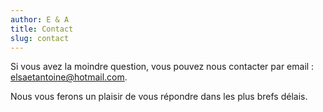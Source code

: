 ```yaml
---
author: E & A
title: Contact
slug: contact
---
```


Si vous avez la moindre question, vous pouvez nous contacter par email : [elsaetantoine@hotmail.com](mailto:elsaetantoine@hotmail.com).

Nous vous ferons un plaisir de vous répondre dans les plus brefs délais.
